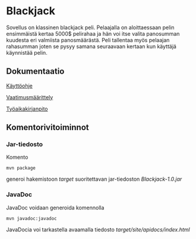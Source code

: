 # Blackjack

Sovellus on klassinen blackjack peli. Pelaajalla on aloittaessaan pelin ensimmäistä kertaa 5000$ pelirahaa ja hän voi itse valita panosumman kuudesta eri valmiista panosmäärästä. Peli tallentaa myös pelaajan rahasumman joten se pysyy samana seuraavaan kertaan kun käyttäjä käynnistää pelin.

## Dokumentaatio
[Käyttöohje](https://github.com/MatsHednas/otm-harjoitustyo/blob/master/dokumentaatio/kayttoohje.md)

[Vaatimusmäärittely](https://github.com/MatsHednas/otm-harjoitustyo/blob/master/dokumentaatio/vaatimusmaarittely.md)

[Työaikakirjanpito](https://github.com/MatsHednas/otm-harjoitustyo/blob/master/dokumentaatio/tuntikirjanpito.md)

## Komentorivitoiminnot

### Jar-tiedosto

Komento

```
mvn package
```

generoi hakemistoon _target_ suoritettavan jar-tiedoston _Blackjack-1.0.jar_

### JavaDoc

JavaDoc voidaan generoida komennolla

```
mvn javadoc:javadoc
```

JavaDocia voi tarkastella avaamalla tiedosto _target/site/apidocs/index.html_
